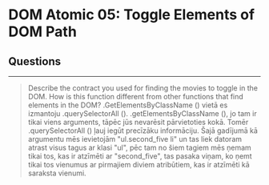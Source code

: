 # DOM Atomic 05: Toggle Elements of DOM Path

## Questions

---

> Describe the contract you used for finding the movies to toggle in the DOM. How is this function different from other functions that find elements in the DOM?
.GetElementsByClassName () vietā es izmantoju .querySelectorAll (). .getElementsByClassName (), jo tam ir tikai viens arguments, tāpēc jūs nevarēsit pārvietoties kokā. Tomēr .querySelectorAll () ļauj iegūt precīzāku informāciju. Šajā gadījumā kā argumentu mēs ievietojām "ul.second_five li" un tas liek datoram atrast visus tagus ar klasi "ul", pēc tam no šiem tagiem mēs ņemam tikai tos, kas ir atzīmēti ar "second_five", tas pasaka viņam, ko ņemt tikai tos vienumus ar pirmajiem diviem atribūtiem, kas ir atzīmēti kā saraksta vienumi.
